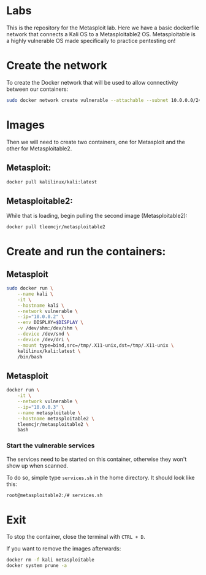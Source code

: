# Labs

This is the repository for the Metasploit lab. Here we have a basic dockerfile network that connects a Kali OS to a Metasploitable2 OS. Metasploitable is a highly vulnerable OS made specifically to practice pentesting on!

# Create the network
To create the Docker network that will be used to allow connectivity between our containers:
```bash
sudo docker network create vulnerable --attachable --subnet 10.0.0.0/24
```
# Images
Then we will need to create two containers, one for Metasploit and the other for Metasploitable2.

## Metasploit:
```bash
docker pull kalilinux/kali:latest
```

## Metasploitable2:
While that is loading, begin pulling the second image (Metasploitable2):
```bash
docker pull tleemcjr/metasploitable2
```

# Create and run the containers:
## Metasploit
```bash
sudo docker run \
    --name kali \
    -it \
    --hostname kali \
    --network vulnerable \
    --ip="10.0.0.2" \
    --env DISPLAY=$DISPLAY \
    -v /dev/shm:/dev/shm \
    --device /dev/snd \
    --device /dev/dri \
    --mount type=bind,src=/tmp/.X11-unix,dst=/tmp/.X11-unix \
    kalilinux/kali:latest \
    /bin/bash
```
## Metasploit
```bash
docker run \
    -it \
    --network vulnerable \
    --ip="10.0.0.3" \
    --name metasploitable \
    --hostname metasploitable2 \
    tleemcjr/metasploitable2 \
    bash
```
### Start the vulnerable services
The services need to be started on this container, otherwise they won't show up when scanned. 

To do so, simple type `services.sh` in the home directory. It should look like this: 
```bash
root@metasploitable2:/# services.sh
```

# Exit

To stop the container, close the terminal with `CTRL + D`.

If you want to remove the images afterwards:
```bash
docker rm -f kali metasploitable
docker system prune -a
```
